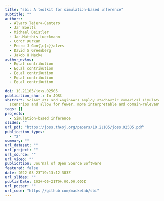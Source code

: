 ```yaml
---
title: "sbi: A toolkit for simulation-based inference"
subtitle: ""
authors:
  - Alvaro Tejero-Cantero
  - Jan Boelts
  - Michael Deistler
  - Jan-Matthis Lueckmann
  - Conor Durkan
  - Pedro J Gon{\c{c}}alves
  - David S Greenberg
  - Jakob H Macke
author_notes:
  - Equal contribution
  - Equal contribution
  - Equal contribution
  - Equal contribution
  - Equal contribution

doi: 10.21105/joss.02505
publication_short: In JOSS
abstract: Scientists and engineers employ stochastic numerical simulators to model empirically observed phenomena. In contrast to purely statistical models, simulators express scientific principles that provide powerful inductive biases, improve generalization to new data or 
  scenarios and allow for fewer, more interpretable and domain-relevant parameters. Despite these advantages, tuning a simulator's parameters so that its outputs match data is challenging. Simulation-based inference (SBI) seeks to identify parameter sets that a) are compatible with prior knowledge and b) match empirical observations. Importantly, SBI does not seek to recover a single best data-compatible parameter set, but rather to identify all high probability regions of parameter space that explain observed data, and thereby to quantify parameter uncertainty. In Bayesian terminology, SBI aims to retrieve the posterior distribution over the parameters of interest. In contrast to conventional Bayesian inference, SBI is also applicable when one can run model simulations, but no formula or algorithm exists for evaluating the probability of data given parameters, i.e. the likelihood. We present sbi, a PyTorch-based package that implements SBI algorithms based on neu- ral networks. sbi facilitates inference on black-box simulators for practising scientists and engineers by providing a unified interface to state-of-the-art algorithms together with docu- mentation and tutorials.
tags: []
projects:
  - Simulation-based inference
slides: ""
url_pdf: "https://joss.theoj.org/papers/10.21105/joss.02505.pdf"
publication_types:
  - "2"
summary: ""
url_dataset: ""
url_project: ""
url_source: ""
url_video: ""
publication: Journal of Open Source Software
featured: false
date: 2022-03-23T19:13:12.383Z
url_slides: ""
publishDate: 2020-08-21T00:00:00.000Z
url_poster: ""
url_code: "https://github.com/mackelab/sbi"
---
```


